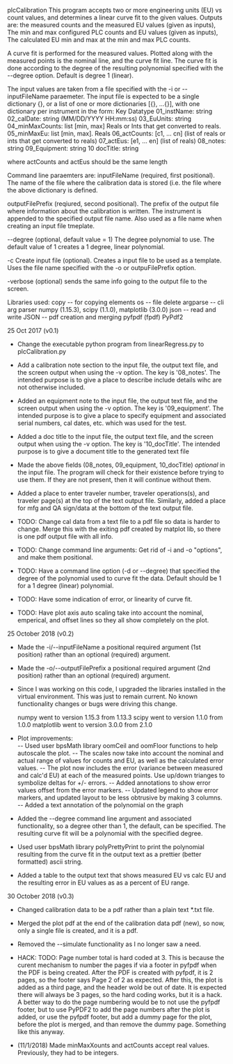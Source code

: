 plcCalibration
This program accepts two or more engineering units (EU) vs count values, and
determines a linear curve fit to the given values.  Outputs are:
the measured counts and the measured EU values (given as inputs),
The min and max configured PLC counts and EU values (given as inputs),
The calculated EU min and max at the min and max PLC counts.

A curve fit is performed for the measured values. Plotted along with the
measured points is the nominal line, and the curve fit line. The curve fit is
done according to the degree of the resulting polynomial specified with the
--degree option. Default is degree 1 (linear).

The input values are taken from a file specified with the -i or
--inputFileName paraemeter.  The input file is expected to be a single
dictionary {}, or a list of one or more dictionaries [{}, ...{}], with one
dictionary per instrument in the form:
Key               Datatype
01_instName:      string
02_calDate:       string (MM/DD/YYYY HH:mm:ss)
03_EuUnits:       string
04_minMaxCounts:  list [min, max] Reals or Ints that get converted to reals.
05_minMaxEu:      list [min, max]. Reals
06_actCounts:     [c1, ... cn] (list of reals or ints that get converted to reals)
07_actEus:        [e1, ... en] (list of reals)
08_notes:         string
09_Equipment:     string
10 docTitle:      string

where actCounts and actEus should be the same length

Command line paraemters are:
inputFileName (required, first positional). The name of the file where the
calibration data is stored (i.e. the file where the above dictionary is defined.

outputFilePrefix (reqiured, second positional). The prefix of the output file
where information about the calibration is written. The instrument is
appended to the specified output file name.  Also used as a file name when
creating an input file tmeplate.

--degree (optional, default value = 1) The degree polynomial to use. The 
default value of 1 creates a 1 degree, linear polynomial.

-c Create input file (optional). Creates a input file to be used as a
template.  Uses the file name specified with the -o or outpuFilePrefix
option.

-verbose (optional) sends the same info going to the output file to the
screen.

Libraries used:
copy -- for copying elements
os -- file delete
argparse -- cli arg parser
numpy (1.15.3), scipy (1.1.0), matplotlib (3.0.0)
json -- read and write JSON
-- pdf creation and merging
pyfpdf (fpdf)
PyPdf2

25 Oct 2017 (v0.1)
* Change the executable python program from linearRegress.py to plcCalibration.py

* Add a calibration note section to the input file, the output text file, and
  the screen output when using the -v option. The key is '08_notes'. The
  intended purpose is to give a place to describe include details wihc are not
  otherwise included.

* Added an equipment note to the input file, the output text file, and the
  screen output when using the -v option. The key is '09_equipment'. The
  intended purpose is to give a place to specify equipment and associated serial
  numbers, cal dates, etc. which was used for the test.

* Added a doc title to the input file, the output text file, and the screen
  output when using the -v option.  The key is  '10_docTitle'. The intended 
  purpose is to give a document title to the  generated text file

* Made the above fields (08_notes, 09_equipment, 10_docTitle) *optional* in the
  input file. The program will check for their existence before trying to use
  them.  If they are not present, then it will continue without them.

* Added a place to enter traveler number, traveler operations(s), and traveler
  page(s) at the top of the text output file. Similarly, added a place for mfg
  and QA sign/data at the bottom of the text output file.

* TODO: Change cal data from a text file to a pdf
  file so data is harder to change. Merge this with the exiting pdf created by
  matplot lib, so there is one pdf output file with all info.

* TODO: Change command line arguments: Get rid of 
  -i and -o "options", and make them positional.

* TODO: Have a command line option (-d or --degree)
  that specified the degree of the polynomial used to curve fit the data. Default
  should be 1 for a 1 degree (linear) polynomial.

* TODO: Have some indication of error, or linearity 
  of curve fit.

* TODO: Have plot axis auto scaling take into account
  the nominal, emperical, and offset lines so they all show completely on the 
  plot.

25 October 2018 (v0.2)

* Made the -i/--inputFileName a positional required argument (1st position)
  rather than an optional (required) argument.

* Made the  -o/--outputFilePrefix a positional required argument (2nd position)
  rather than an optional (required) argument.

* Since I was working on this code, I upgraded the libraries installed in the
  virtual environment.  This was just to remain current. No known functionality 
  changes or bugs were driving this change.

  numpy went to version 1.15.3 from 1.13.3
  scipy went to version 1.1.0 from 1.0.0
  matplotlib went to version 3.0.0 from 2.1.0

* Plot improvements:  
    -- Used user bpsMath library oomCeil and oomFloor functions to help
       autoscale the plot.
    -- The scales now take into account the nominal and actual
       range of values for counts and EU, as well as the calculated error values.
    -- The plot now includes the error (variance between measured and calc'd EU)
       at each of the measured points.  Use up/down trianges to symbolize deltas
       for +/- errors.
    -- Added annotations to show error values offset from the error markers.
    -- Updated legend to show error markers, and updated layout to be less 
       obtrusive by making 3 columns.
    -- Added a text annotation of the polynomial on the graph

* Added the --degree command line argument and associated functionality,
so a degree other than 1, the default, can be specified. The resulting curve
fit will be a polynomial with the specified degree.

* Used user bpsMath library polyPrettyPrint to print the polynomial
resulting from the curve fit in the output text as a prettier (better formatted)
ascii string.

* Added a table to the output text that shows measured EU vs calc EU
and the resulting error in EU values as as a percent of EU range.

30 October 2018 (v0.3)
* Changed calibration data to be a pdf rather than a plain text *.txt file.

* Merged the plot pdf at the end of the calibration data pdf (new), so now,
only a single file is created, and it is a pdf.

* Removed the --simulate functionality as I no longer saw a need.

* HACK: TODO: Page number total is hard coded at 3.  This is because the 
  curent mechanism to number the pages if via a footer in pyfpdf when the PDF 
  is being created.  After the PDF is created with pyfpdf, it is 2 pages, so
  the footer says Page 2 of 2 as expected.  After this, the plot is added as
  a third page, and the header wold be out of date.  It is expected there will
  always be 3 pages, so the hard coding works, but it is a hack.  A better way
  to do the  page numbering would be to not use the pyfpdf footer, but to use
  PyPDF2 to add the page numbers after the plot is added, or use the pyfpdf
  footer, but add a dummy page for the plot, before the plot is merged, and 
  than remove the dummy page.  Something like this anyway.

* (11/1/2018) Made minMaxXounts and actCounts accept real values. Previously, they
  had to be integers.
